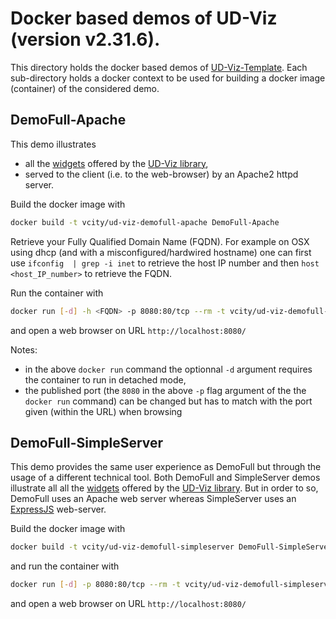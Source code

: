 # Docker based demos of UD-Viz (version v2.31.6).

This directory holds the docker based demos of [UD-Viz-Template](https://github.com/VCityTeam/UD-Viz).
Each sub-directory holds a docker context to be used for building a docker image (container) of the considered demo.

## DemoFull-Apache

This demo illustrates

- all the 
  [widgets](https://github.com/VCityTeam/UD-Viz/blob/master/Organisational_principles.md)
  offered by the [UD-Viz library](https://github.com/VCityTeam/UD-Viz),
- served to the client (i.e. to the web-browser) by an Apache2 httpd server.

Build the docker image with

```bash
docker build -t vcity/ud-viz-demofull-apache DemoFull-Apache
```

Retrieve your Fully Qualified Domain Name (FQDN). For example on OSX using
dhcp (and with a misconfigured/hardwired hostname) one can first use
`ifconfig  | grep -i inet` to retrieve the host IP number
and then `host <host_IP_number>` to retrieve the FQDN.

Run the container with

```bash
docker run [-d] -h <FQDN> -p 8080:80/tcp --rm -t vcity/ud-viz-demofull-apache
```

and open a web browser on URL `http://localhost:8080/`

Notes:

- in the above `docker run` command the optionnal `-d` argument requires the
  container to run in detached mode,
- the published port (the `8080` in the above `-p` flag argument of the the 
  `docker run` command) can be changed but has to match with the port given
  (within the URL) when browsing

## DemoFull-SimpleServer

This demo provides the same user experience as DemoFull but through the usage of
a different technical tool. Both DemoFull and SimpleServer demos illustrate all
all the
[widgets](https://github.com/VCityTeam/UD-Viz/blob/master/Organisational_principles.md)
offered by the [UD-Viz library](https://github.com/VCityTeam/UD-Viz).
But in order to so, DemoFull uses an Apache web server whereas SimpleServer
uses an [ExpressJS](https://en.wikipedia.org/wiki/Express.js) web-server.

Build the docker image with

```bash
docker build -t vcity/ud-viz-demofull-simpleserver DemoFull-SimpleServer
```

and run the container with

```bash
docker run [-d] -p 8080:80/tcp --rm -t vcity/ud-viz-demofull-simpleserver
```

and open a web browser on URL `http://localhost:8080/`
